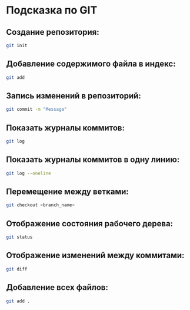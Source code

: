 # Подсказка по GIT

## Создание репозитория:
```sh
git init
```
## Добавление содержимого файла в индекс:
```sh
git add
```
## Запись изменений в репозиторий:
```sh
git commit -m "Message"
```
## Показать журналы коммитов:
```sh
git log
```
## Показать журналы коммитов в одну линию:
```sh
git log --oneline
```
## Перемещение между ветками:
```sh
git checkout <branch_name>
```
## Отображение состояния рабочего дерева:
```sh
git status
```
## Отображение изменений между коммитами:
```sh
git diff
```
## Добавление всех файлов:
```sh
git add .
```